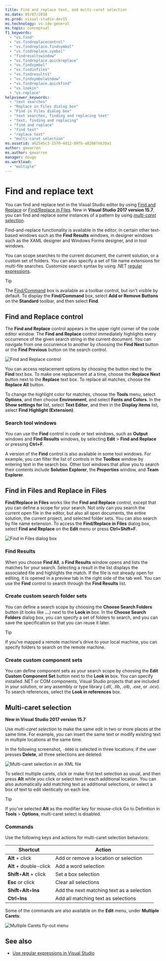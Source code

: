 ```yaml
---
title: Find and replace text, and multi-caret selection
ms.date: 05/07/2018
ms.prod: visual-studio-dev15
ms.technology: vs-ide-general
ms.topic: conceptual
f1_keywords:
  - "vs.find"
  - "vs.findreplacecontrol"
  - "vs.findreplace.findsymbol"
  - "vs.findreplace.symbol"
  - "findresultswindow"
  - "vs.findreplace.quickreplace"
  - "vs.findsymbol"
  - "vs.findinfiles"
  - "vs.findresults1"
  - "vs,findsymbolwindow"
  - "vs.findreplace.quickfind"
  - "vs.lookin"
  - "vs.replace"
helpviewer_keywords:
  - "text searches"
  - "Replace in Files dialog box"
  - "Find in Files dialog box"
  - "text searches, finding and replacing text"
  - "text, finding and replacing"
  - "find and replace"
  - "find text"
  - "replace text"
  - "multi-caret selection"
ms.assetid: a62545c3-1570-4d12-99fb-a82607eb35a1
author: gewarren
ms.author: gewarren
manager: douge
ms.workload:
  - "multiple"
---
```

# Find and replace text

You can find and replace text in the Visual Studio editor by using [Find and Replace](#find-and-replace-control) or [Find/Replace in Files](#find-replace-in-files). New in **Visual Studio 2017 version 15.7**, you can find and replace *some* instances of a pattern by using *[multi-caret selection](#multi-caret-selection)*.

Find-and-replace functionality is available in the editor, in certain other text-based windows such as the **Find Results** windows, in designer windows such as the XAML designer and Windows Forms designer, and in tool windows.

You can scope searches to the current document, the current solution, or a custom set of folders. You can also specify a set of file name extensions for multi-file searches. Customize search syntax by using .NET [regular expressions](../ide/using-regular-expressions-in-visual-studio.md).

> [!TIP]
> The [Find/Command](../ide/find-command-box.md) box is available as a toolbar control, but isn't visible by default. To display the **Find/Command** box, select **Add or Remove Buttons** on the **Standard** toolbar, and then select **Find**.

## Find and Replace control

The **Find and Replace** control appears in the upper right corner of the code editor window. The **Find and Replace** control immediately highlights every occurrence of the given search string in the current document. You can navigate from one occurrence to another by choosing the **Find Next** button or the **Find Previous** button on the search control.

![Find and Replace control](media/find-and-replace-box.png)

You can access replacement options by choosing the button next to the **Find** text box. To make one replacement at a time, choose the **Replace Next** button next to the **Replace** text box. To replace all matches, choose the **Replace All** button.

To change the highlight color for matches, choose the **Tools** menu, select **Options**, and then choose **Environment**, and select **Fonts and Colors**. In the **Show settings for** list, select **Text Editor**, and then in the **Display items** list, select **Find Highlight (Extension)**.

### Search tool windows

You can use the **Find** control in code or text windows, such as **Output** windows and **Find Results** windows, by selecting **Edit** > **Find and Replace** or pressing **Ctrl+F**.

A version of the **Find** control is also available in some tool windows. For example, you can filter the list of controls in the **Toolbox** window by entering text in the search box. Other tool windows that allow you to search their contents include **Solution Explorer**, the **Properties** window, and **Team Explorer**.

## Find in Files and Replace in Files

**Find/Replace in Files** works like the **Find and Replace** control, except that you can define a scope for your search. Not only can you search the current open file in the editor, but also all open documents, the entire solution, the current project, and selected folder sets. You can also search by file name extension. To access the **Find/Replace in Files** dialog box, select **Find and Replace** on the **Edit** menu or press **Ctrl+Shift+F**.

![Find in Files dialog box](media/find-in-files-box.png)

### Find Results

When you choose **Find All**, a **Find Results** window opens and lists the matches for your search. Selecting a result in the list displays the associated file and highlights the match. If the file is not already open for editing, it is opened in a preview tab in the right side of the tab well. You can use the **Find** control to search through the **Find Results** list.

### Create custom search folder sets

You can define a search scope by choosing the **Choose Search Folders** button (it looks like **...**) next to the **Look in** box. In the **Choose Search Folders** dialog box, you can specify a set of folders to search, and you can save the specification so that you can reuse it later.

> [!TIP]
> If you've mapped a remote machine's drive to your local machine, you can specify folders to search on the remote machine.

### Create custom component sets

You can define component sets as your search scope by choosing the **Edit Custom Component Set** button next to the **Look in** box. You can specify installed .NET or COM components, Visual Studio projects that are included in your solution, or any assembly or type library (*.dll*, *.tlb*, *.olb*, *.exe*, or *.ocx*). To search references, select the **Look in references** box.

## Multi-caret selection

**New in Visual Studio 2017 version 15.7**

Use *multi-caret selection* to make the same edit in two or more places at the same time. For example, you can insert the same text or modify existing text in multiple locations at the same time.

In the following screenshot, `-0000` is selected in three locations; if the user presses **Delete**, all three selections are deleted:

![Multi-caret selection in an XML file](media/multi-caret-selection.png)

To select multiple carets, click or make first text selection as usual, and then press **Alt** while you click or select text in each additional location. You can also automatically add matching text as additional selections, or select a box of text to edit identically on each line.

> [!TIP]
> If you've selected **Alt** as the modifier key for mouse-click Go to Definition in **Tools** > **Options**, multi-caret select is disabled.

### Commands

Use the following keys and actions for multi-caret selection behaviors:

|Shortcut|Action|
|-|-|
|**Alt** + click|Add or remove a location or selection|
|**Alt** + double-click|Add a word selection|
|**Shift**+**Alt** + click|Set a box selection|
|**Esc** or click|Clear all selections|
|**Shift**+**Alt**+**Ins**|Add the next matching text as a selection|
|**Ctrl**+**Ins**|Add all matching text as selections|

Some of the commands are also available on the **Edit** menu, under **Multiple Carets**:

![Multiple Carets fly-out menu](media/edit-menu-multiple-carets.png)

## See also

- [Use regular expressions in Visual Studio](../ide/using-regular-expressions-in-visual-studio.md)